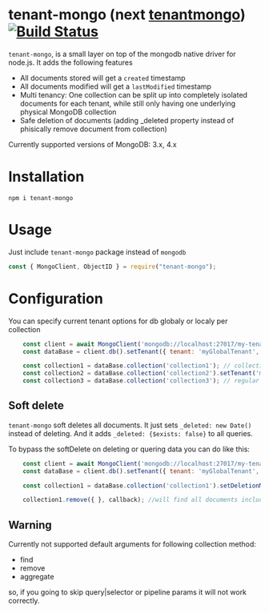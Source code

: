 tenant-mongo (next [tenantmongo](https://github.com/debitoor/tenantmongo)) [![Build Status](https://travis-ci.org/mujichOk/tenant-mongo.svg?branch=master)](https://travis-ci.org/mujichOk/tenant-mongo)
===========

```tenant-mongo```, is a small layer on top of the mongodb native driver for node.js. It adds the following features

* All documents stored will get a ```created``` timestamp
* All documents modified will get a ```lastModified``` timestamp
* Multi tenancy: One collection can be split up into completely isolated documents for each tenant, while still
only having one underlying physical MongoDB collection
* Safe deletion of documents (adding _deleted property instead of phisically remove document from collection)

Currently supported versions of MongoDB: 3.x, 4.x

Installation
=====
```npm i tenant-mongo```

Usage
=====

Just include ```tenant-mongo``` package instead of ```mongodb```

```javascript
const { MongoClient, ObjectID } = require("tenant-mongo");
```

Configuration
=====

You can specify current tenant options for db globaly or localy per collection

```javascript
    const client = await MongoClient('mongodb://localhost:27017/my-tenant-db').connect();
    const dataBase = client.db().setTenant({ tenant: 'myGlobalTenant', collections: ['collection1', 'collection2'] });

    const collection1 = dataBase.collection('collection1'); // collection with global tenant
    const collection2 = dataBase.collection('collection2').setTenant('myLocalTenant'); // collection with overrided tenant
    const collection3 = dataBase.collection('collection3'); // regular mongodb collection
```

Soft delete
---------------------------
```tenant-mongo``` soft deletes all documents. It just sets `_deleted: new Date()` instead of deleting. And it adds `_deleted: {$exists: false}` to all queries.

To bypass the softDelete on deleting or quering data you can do like this:

```javascript
    const client = await MongoClient('mongodb://localhost:27017/my-tenant-db').connect();
    const dataBase = client.db().setTenant({ tenant: 'myGlobalTenant', collections: ['collection1', 'collection2'] });

    const collection1 = dataBase.collection('collection1').setDeletionMode('hard'); // collection with 'hard' deletion mode

    collection1.remove({ }, callback); //will find all documents including soft-deleted documents
```

Warning
---------------------------

Currently not supported default arguments for following collection method:

* find
* remove
* aggregate

so, if you going to skip query|selector or pipeline params it will not work correctly.
